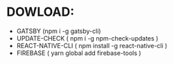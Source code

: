 # DOWLOAD:

- GATSBY (npm i -g gatsby-cli)
- UPDATE-CHECK ( npm i -g npm-check-updates )
- REACT-NATIVE-CLI ( npm install -g react-native-cli )
- FIREBASE ( yarn global add firebase-tools )
